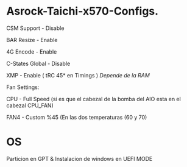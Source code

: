 # Asrock-Taichi-x570-Configs.

CSM Support -     Disable

BAR Resize -      Enable

4G Encode -       Enable

C-States Global - Disable

XMP -             Enable ( tRC 45* en Timings ) *Depende de la RAM*

Fan Settings:

CPU -             Full Speed (si es que el cabezal de la bomba del AIO esta en el cabezal CPU_FAN)

FAN4 -            Custom %45 (En las dos temperaturas (60 y 70)

# OS 

Particion en GPT & Instalacion de windows en UEFI MODE
